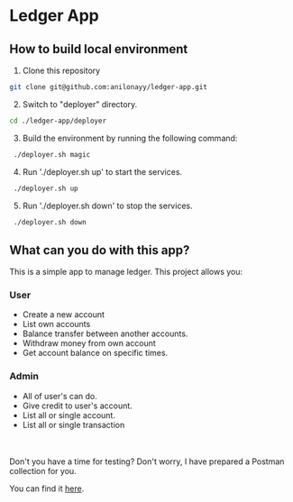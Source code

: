 # Ledger App

## How to build local environment
1. Clone this repository
```bash
git clone git@github.com:anilonayy/ledger-app.git
```
2. Switch to "deployer" directory.
```bash
cd ./ledger-app/deployer
```
3. Build the environment by running the following command:
```bash
 ./deployer.sh magic
```
4. Run './deployer.sh up' to start the services.
```bash
 ./deployer.sh up
```
5. Run './deployer.sh down' to stop the services.
```bash
 ./deployer.sh down
```

## What can you do with this app?

This is a simple app  to manage ledger. This project allows you:

### User
- Create a new account
- List own accounts
- Balance transfer between another accounts.
- Withdraw money from own account
- Get account balance on specific times.

### Admin
- All of user's can do.
- Give credit to user's account.
- List all or single account.
- List all or single transaction
<br />
<br />
Don't you have a time for testing? Don't worry, I have prepared a Postman collection for you. 

You can find it [here](https://www.postman.com/warped-space-758269/workspace/ledgerapp/collection/29192763-d5bca94b-3bdd-4fb6-bc74-c2cbb8e31172?action=share&creator=29192763&active-environment=29192763-4f997ae1-b7d8-48fe-bb00-fd7132147c4e).
